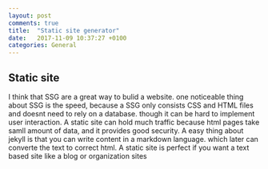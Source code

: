 ```yaml
---
layout: post
comments: true
title:  "Static site generator"
date:   2017-11-09 10:37:27 +0100
categories: General
---
```

## Static site
I think that SSG are a great way to bulid a website. one noticeable thing about SSG is the speed, because a SSG only consists CSS and HTML files and doesnt need to rely on a database. though it can be hard to implement user interaction. A static site can hold much traffic because html pages take samll amount of data, and it provides good security. A easy thing about jekyll is that you can write content in a markdown language. which later can converte the text to correct html.
A static site is perfect if you want a text based site like a blog or organization sites